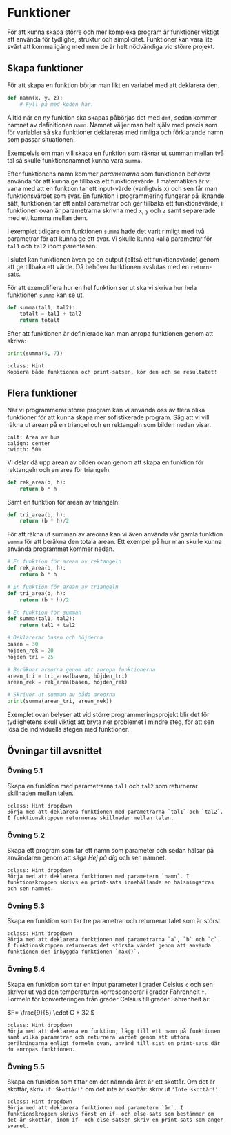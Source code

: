 # Funktioner

För att kunna skapa större och mer komplexa program är funktioner viktigt att använda för tydlighe, struktur och simplicitet. Funktioner kan vara lite svårt att komma igång med men de är helt nödvändiga vid större projekt.

## Skapa funktioner
För att skapa en funktion börjar man likt en variabel med att deklarera den. 

```python
def namn(x, y, z):
    # Fyll på med koden här.
```

Alltid när en ny funktion ska skapas påbörjas det med `def`, sedan kommer namnet av definitionen `namn`. Namnet väljer man helt själv med precis som för variabler så ska funktioner deklareras med rimliga och förklarande namn som passar situationen. 

Exempelvis om man vill skapa en funktion som räknar ut summan mellan två tal så skulle funktionsnamnet kunna vara `summa`. 

Efter funktionens namn kommer *parametrarna* som funktionen behöver använda för att kunna ge tillbaka ett funktionsvärde. I matematiken är vi vana med att en funktion tar ett input-värde (vanligtvis x) och sen får man funktionsvärdet som svar. En funktion i programmering fungerar på liknande sätt, funktionen tar ett antal parametrar och ger tillbaka ett funktionsvärde, i funktionen ovan är parametrarna skrivna med `x`, `y` och `z` samt separerade med ett komma mellan dem.

I exemplet tidigare om funktionen `summa` hade det varit rimligt med två parametrar för att kunna ge ett svar. Vi skulle kunna kalla parametrar för `tal1` och `tal2` inom parentesen.

I slutet kan funktionen även ge en output (alltså ett funktionsvärde) genom att ge tillbaka ett värde. Då behöver funktionen avslutas med en `return`-sats. 

För att exemplifiera hur en hel funktion ser ut ska vi skriva hur hela funktionen `summa` kan se ut.

```python
def summa(tal1, tal2):
    totalt = tal1 + tal2
    return totalt
```

Efter att funktionen är definierade kan man anropa funktionen genom att skriva:

```python
print(summa(5, 7))
```

```{admonition} Tips
:class: Hint
Kopiera både funktionen och print-satsen, kör den och se resultatet!
```

## Flera funktioner

När vi programmerar större program kan vi använda oss av flera olika funktioner för att kunna skapa mer sofistikerade program. Säg att vi vill räkna ut arean på en triangel och en rektangeln som bilden nedan visar.

```{image} img/areaHouse.jpg
:alt: Area av hus
:align: center
:width: 50%
```
Vi delar då upp arean av bilden ovan genom att skapa en funktion för rektangeln och en area för triangeln.

```python
def rek_area(b, h):
    return b * h
```

Samt en funktion för arean av triangeln:

```python
def tri_area(b, h):
    return (b * h)/2
```

För att räkna ut summan av areorna kan vi även använda vår gamla funktion `summa` för att beräkna den totala arean. Ett exempel på hur man skulle kunna använda programmet kommer nedan.

```python
# En funktion för arean av rektangeln
def rek_area(b, h):
    return b * h

# En funktion för arean av triangeln
def tri_area(b, h):
    return (b * h)/2

# En funktion för summan
def summa(tal1, tal2):
    return tal1 + tal2

# Deklarerar basen och höjderna
basen = 30
höjden_rek = 20
höjden_tri = 25

# Beräknar areorna genom att anropa funktionerna
arean_tri = tri_area(basen, höjden_tri)
arean_rek = rek_area(basen, höjden_rek)

# Skriver ut summan av båda areorna
print(summa(arean_tri, arean_rek))
```
Exemplet ovan belyser att vid större programmeringsprojekt blir det för tydlighetens skull viktigt att bryta ner problemet i mindre steg, för att sen lösa de individuella stegen med funktioner.


## Övningar till avsnittet

<!-- start-övningar -->
### Övning 5.1
Skapa en funktion med parametrarna `tal1` och `tal2` som returnerar skillnaden mellan talen.

```{admonition} Tips
:class: Hint dropdown
Börja med att deklarera funktionen med parametrarna `tal1` och `tal2`. I funktionskroppen returneras skillnaden mellan talen.
```

### Övning 5.2
Skapa ett program som tar ett namn som parameter och sedan hälsar på användaren genom att säga *Hej på dig* och sen namnet.

```{admonition} Tips
:class: Hint dropdown
Börja med att deklarera funktionen med parametern `namn`. I funktionskroppen skrivs en print-sats innehållande en hälsningsfras och sen namnet.
```

### Övning 5.3
Skapa en funktion som tar tre parametrar och returnerar talet som är störst

```{admonition} Tips
:class: Hint dropdown
Börja med att deklarera funktionen med parametrarna `a`, `b` och `c`. I funktionskroppen returneras det största värdet genom att använda funktionen den inbyggda funktionen `max()`. 
```

### Övning 5.4

Skapa en funktion som tar en input parameter i grader Celsius `c` och sen skriver ut vad den temperaturen korresponderar i grader Fahrenheit `f`. Formeln för konverteringen från grader Celsius till grader Fahrenheit är: 

$F= \frac{9}{5} \cdot C + 32 $

```{admonition} Tips
:class: Hint dropdown
Börja med att deklarera en funktion, lägg till ett namn på funktionen samt vilka parametrar och returnera värdet genom att utföra beräkningarna enligt formeln ovan, använd till sist en print-sats där du anropas funktionen.
```

### Övning 5.5
Skapa en funktion som tittar om det nämnda året är ett skottår. Om det är skottår, skriv ut `'Skottår!'` om det inte är skottår: skriv ut `'Inte skottår!'`. 

```{admonition} Tips
:class: Hint dropdown
Börja med att deklarera funktionen med parametern `år`. I funktionskroppen skrivs först en if- och else-sats som bestämmer om det är skottår, inom if- och else-satsen skriv en print-sats som anger svaret.
```


<!-- end-övningar -->